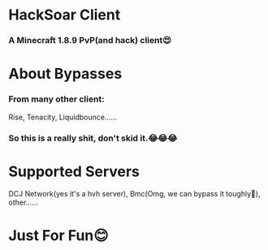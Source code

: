 # HackSoar Client

### A Minecraft 1.8.9 PvP(and hack) client😍

# About Bypasses

### From many other client:

Rise, Tenacity, Liquidbounce......

### So this is a really shit, don't skid it.😂😂😂

# Supported Servers

DCJ Network(yes it's a hvh server), Bmc(Omg, we can bypass it toughly🤩), other......

# Just For Fun😊

